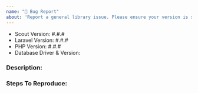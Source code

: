 ```yaml
---
name: "🐛 Bug Report"
about: 'Report a general library issue. Please ensure your version is still supported: https://laravel.com/docs/releases#support-policy'
---
```


- Scout Version: #.#.#
- Laravel Version: #.#.#
- PHP Version: #.#.#
- Database Driver & Version:

### Description:


### Steps To Reproduce:
